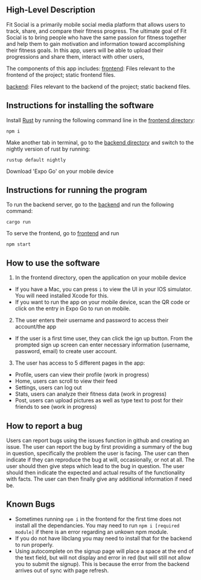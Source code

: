 ## High-Level Description
Fit Social is a primarily mobile social media platform that allows users to track, share, and compare their fitness progress. 
The ultimate goal of Fit Social is to bring people who have the same passion for fitness together and help them to gain 
motivation and information toward accomplishing their fitness goals.
In this app, users will be able to upload their progressions and share them, interact with other users, 

The components of this app includes:
[frontend](./frontend): Files relevant to the frontend of the project; static frontend files.

[backend](./backend): Files relevant to the backend of the project; static backend files.

## Instructions for installing the software
Install [Rust](https://www.rust-lang.org/tools/install) by running the following command line in the [frontend directory](./frontend):

```shell
npm i
```
Make another tab in terminal, go to the [backend directory](./backend) and switch to the nightly version of rust by running:

```shell
rustup default nightly
```
Download 'Expo Go' on your mobile device

## Instructions for running the program
To run the backend server, go to the [backend](./backend) and run the following command:

```shell
cargo run
```

To serve the frontend, go to [frontend](./frontend) and run

```shell
npm start
```

## How to use the software
1. In the frontend directory, open the application on your mobile device
- If you have a Mac, you can press `i` to view the UI in your IOS simulator. You will need installed Xcode for this.
- If you want to run the app on your mobile device, scan the QR code or click on the entry in Expo Go to run on mobile.
2. The user enters their username and password to access their account/the app 
- If the user is a first time user, they can click the ign up button. From the prompted sign up screen can enter 
necessary information (username, password, email) to create user account.
3. The user has access to 5 different pages in the app:
- Profile, users can view their profile (work in progress)
- Home, users can scroll to view their feed
- Settings, users can log out
- Stats, users can analyze their fitness data (work in progress)
- Post, users can upload pictures as well as type text to post for their friends to see (work in progress)

## How to report a bug
Users can report bugs using the issues function in github and creating an issue. The user can report the bug by first
providing a summary of the bug in question, specifically the problem the user is facing. The user can then indicate if 
they can reproduce the bug at will, occasionally, or not at all. The user should then give steps which lead to the bug 
in question. The user should then indicate the expected and actual results of the functionality with facts. The user can
then finally give any additional information if need be. 

## Known Bugs
- Sometimes running `npm i` in the frontend for the first time does not install all the dependancies. You may need to run `npm i [required module]` if there is an error regarding an unkown npm module.
- If you do not have libclang you may need to install that for the backend to run properly.
- Using autocomplete on the signup page will place a space at the end of the text field, but will not display and error in red (but will still not allow you to submit the signup). This is because the error from the backend arrives out of sync with page refresh.
